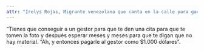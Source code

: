 ```yaml
---
attr: "Irelys Rojas, Migrante venezolana que canta en la calle para ganar dinero"
---
```

“Tienes que conseguir a un gestor para que te den una cita para que te tomen la foto y después esperar meses y meses para que te digan que no hay material. “Ah, y entonces pagarle al gestor como $1.000 dólares”.